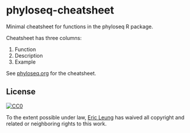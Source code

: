 # phyloseq-cheatsheet

Minimal cheatsheet for functions in the phyloseq R package.

Cheatsheet has three columns:
1. Function
2. Description
3. Example

See [phyloseq.org](./phyloseq.org) for the cheatsheet.

## License

[![CC0](http://mirrors.creativecommons.org/presskit/buttons/88x31/svg/cc-zero.svg)](https://creativecommons.org/publicdomain/zero/1.0/)

To the extent possible under law, [Eric Leung](https://erictleung.com) has
waived all copyright and related or neighboring rights to this work.
